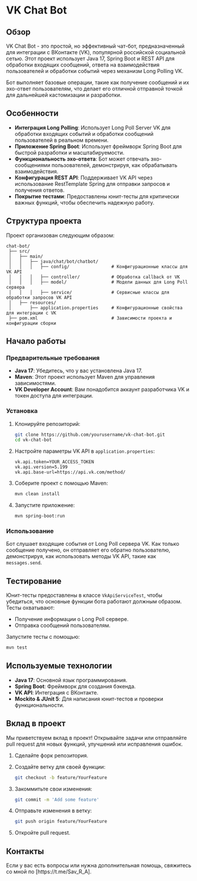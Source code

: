 # VK Chat Bot

## Обзор

VK Chat Bot - это простой, но эффективный чат-бот, предназначенный для интеграции с ВКонтакте (VK), популярной российской социальной сетью. Этот проект использует Java 17, Spring Boot и REST API для обработки входящих сообщений, ответа на взаимодействия пользователей и обработки событий через механизм Long Polling VK.

Бот выполняет базовые операции, такие как получение сообщений и их эхо-ответ пользователям, что делает его отличной отправной точкой для дальнейшей кастомизации и разработки.

## Особенности

- **Интеграция Long Polling**: Использует Long Poll Server VK для обработки входящих событий и обработки сообщений пользователей в реальном времени.
- **Приложение Spring Boot**: Использует фреймворк Spring Boot для быстрой разработки и масштабируемости.
- **Функциональность эхо-ответа**: Бот может отвечать эхо-сообщениями пользователей, демонстрируя, как обрабатывать взаимодействия.
- **Конфигурация REST API**: Поддерживает VK API через использование RestTemplate Spring для отправки запросов и получения ответов.
- **Покрытие тестами**: Предоставлены юнит-тесты для критически важных функций, чтобы обеспечить надежную работу.

## Структура проекта

Проект организован следующим образом:

```
chat-bot/
 ├── src/
 │   ├── main/
 │   │   ├── java/chat/bot/chatbot/
 │   │   │   ├── config/                # Конфигурационные классы для VK API
 │   │   │   ├── controller/            # Обработка callback от VK
 │   │   │   ├── model/                 # Модели данных для Long Poll сервера
 │   │   │   ├── service/               # Сервисные классы для обработки запросов VK API
 │   ├── resources/
 │       ├── application.properties     # Конфигурационные свойства для интеграции с VK
 ├── pom.xml                            # Зависимости проекта и конфигурации сборки
```

## Начало работы

### Предварительные требования

- **Java 17**: Убедитесь, что у вас установлена Java 17.
- **Maven**: Этот проект использует Maven для управления зависимостями.
- **VK Developer Account**: Вам понадобится аккаунт разработчика VK и токен доступа для интеграции.

### Установка

1. Клонируйте репозиторий:

   ```sh
   git clone https://github.com/yourusername/vk-chat-bot.git
   cd vk-chat-bot
   ```

2. Настройте параметры VK API в `application.properties`:

   ```properties
   vk.api.token=YOUR_ACCESS_TOKEN
   vk.api.version=5.199
   vk.api.base-url=https://api.vk.com/method/
   ```

3. Соберите проект с помощью Maven:

   ```sh
   mvn clean install
   ```

4. Запустите приложение:

   ```sh
   mvn spring-boot:run
   ```

### Использование

Бот слушает входящие события от Long Poll сервера VK. Как только сообщение получено, он отправляет его обратно пользователю, демонстрируя, как использовать методы VK API, такие как `messages.send`.

## Тестирование

Юнит-тесты предоставлены в классе `VkApiServiceTest`, чтобы убедиться, что основные функции бота работают должным образом. Тесты охватывают:

- Получение информации о Long Poll сервере.
- Отправка сообщений пользователям.

Запустите тесты с помощью:

```sh
mvn test
```

## Используемые технологии

- **Java 17**: Основной язык программирования.
- **Spring Boot**: Фреймворк для создания бэкенда.
- **VK API**: Интеграция с ВКонтакте.
- **Mockito & JUnit 5**: Для написания юнит-тестов и проверки функциональности.

## Вклад в проект

Мы приветствуем вклад в проект! Открывайте задачи или отправляйте pull request для новых функций, улучшений или исправления ошибок.

1. Сделайте форк репозитория.

2. Создайте ветку для своей функции:

   ```sh
   git checkout -b feature/YourFeature
   ```

3. Закоммитьте свои изменения:

   ```sh
   git commit -m 'Add some feature'
   ```

4. Отправьте изменения в ветку:

   ```sh
   git push origin feature/YourFeature
   ```

5. Откройте pull request.

## Контакты

Если у вас есть вопросы или нужна дополнительная помощь, свяжитесь со мной по [https\://t.me/Sav\_R\_A].

